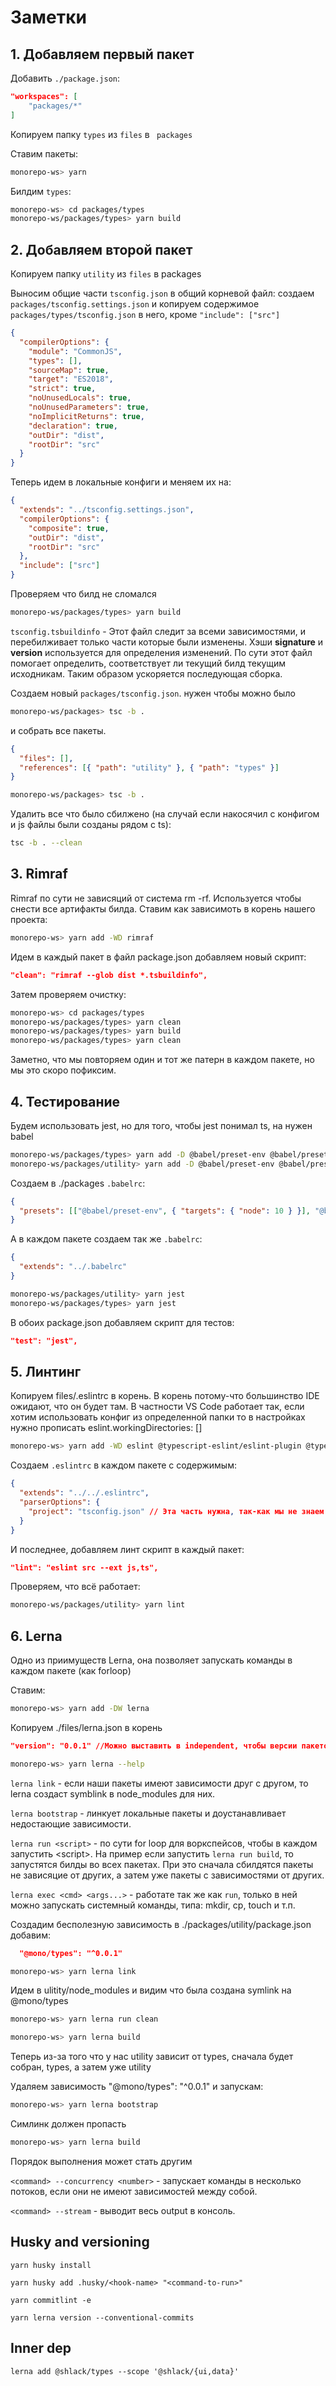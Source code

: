 # Заметки

## 1. Добавляем первый пакет

Добавить `./package.json`:

```json
"workspaces": [
    "packages/*"
]
```

Копируем папку `types` из `files` в ` packages`

Ставим пакеты:

```bash
monorepo-ws> yarn
```

Билдим `types`:

```bash
monorepo-ws> cd packages/types
monorepo-ws/packages/types> yarn build
```

## 2. Добавляем второй пакет

Копируем папку `utility` из `files` в packages

Выносим общие части `tsconfig.json` в общий корневой файл: создаем `packages/tsconfig.settings.json` и копируем содержимое `packages/types/tsconfig.json` в него, кроме `"include": ["src"]`

```json
{
  "compilerOptions": {
    "module": "CommonJS",
    "types": [],
    "sourceMap": true,
    "target": "ES2018",
    "strict": true,
    "noUnusedLocals": true,
    "noUnusedParameters": true,
    "noImplicitReturns": true,
    "declaration": true,
    "outDir": "dist",
    "rootDir": "src"
  }
}
```

Теперь идем в локальные конфиги и меняем их на:

```json
{
  "extends": "../tsconfig.settings.json",
  "compilerOptions": {
    "composite": true,
    "outDir": "dist",
    "rootDir": "src"
  },
  "include": ["src"]
}
```

Проверяем что билд не сломался

```bash
monorepo-ws/packages/types> yarn build
```

`tsconfig.tsbuildinfo` - Этот файл следит за всеми зависимостями, и перебилживает только части которые были изменены. Хэши **signature** и **version** используется для определения изменений. По сути этот файл помогает определить, соответствует ли текущий билд текущим исходникам. Таким образом ускоряется последующая сборка.

Создаем новый `packages/tsconfig.json`. нужен чтобы можно было

```bash
monorepo-ws/packages> tsc -b .
```

и собрать все пакеты.

```json
{
  "files": [],
  "references": [{ "path": "utility" }, { "path": "types" }]
}
```

```bash
monorepo-ws/packages> tsc -b .
```

Удалить все что было сбилжено (на случай если накосячил с конфигом и js файлы были созданы рядом с ts):

```bash
tsc -b . --clean
```

## 3. Rimraf

Rimraf по сути не зависяций от система rm -rf. Используется чтобы снести все артифакты билда.
Ставим как зависимоть в корень нашего проекта:

```bash linenums="monorepo-ws>"
monorepo-ws> yarn add -WD rimraf
```

Идем в каждый пакет в файл package.json добавляем новый скрипт:

```json
"clean": "rimraf --glob dist *.tsbuildinfo",
```

Затем проверяем очистку:

```bash
monorepo-ws> cd packages/types
monorepo-ws/packages/types> yarn clean
monorepo-ws/packages/types> yarn build
monorepo-ws/packages/types> yarn clean
```

Заметно, что мы повторяем один и тот же патерн в каждом пакете, но мы это скоро пофиксим.

## 4. Тестирование

Будем использовать jest, но для того, чтобы jest понимал ts, на нужен babel

```bash
monorepo-ws/packages/types> yarn add -D @babel/preset-env @babel/preset-typescript
monorepo-ws/packages/utility> yarn add -D @babel/preset-env @babel/preset-typescript
```

Создаем в ./packages `.babelrc`:

```json
{
  "presets": [["@babel/preset-env", { "targets": { "node": 10 } }], "@babel/preset-typescript"]
}
```

А в каждом пакете создаем так же `.babelrc`:

```json
{
  "extends": "../.babelrc"
}
```

```bash
monorepo-ws/packages/utility> yarn jest
monorepo-ws/packages/types> yarn jest
```

В обоих package.json добавляем скрипт для тестов:

```json
"test": "jest",
```

## 5. Линтинг

Копируем files/.eslintrc в корень. В корень потому-что большинство IDE ожидают, что он будет там. В частности VS Code работает так, если хотим использовать конфиг из определенной папки то в настройках нужно прописать eslint.workingDirectories: []

```bash
monorepo-ws> yarn add -WD eslint @typescript-eslint/eslint-plugin @typescript-eslint/parser
```

Создаем `.eslintrc` в каждом пакете с содержимым:

```json
{
  "extends": "../../.eslintrc",
  "parserOptions": {
    "project": "tsconfig.json" // Эта часть нужна, так-как мы не знаем каков код нашего проекта(на пример может сдесть react и jsx и eslint'у нужно его понимать)
  }
}
```

И последнее, добавляем линт скрипт в каждый пакет:

```json
"lint": "eslint src --ext js,ts",
```

Проверяем, что всё работает:

```bash
monorepo-ws/packages/utility> yarn lint
```

## 6. Lerna

Одно из приимуществ Lerna, она позволяет запускать команды в каждом пакете (как forloop)

Ставим:

```bash
monorepo-ws> yarn add -DW lerna
```

Копируем ./files/lerna.json в корень

```json
"version": "0.0.1" //Можно выставить в independent, чтобы версии пакетов были независимы
```

```bash
monorepo-ws> yarn lerna --help
```

`lerna link` - если наши пакеты имеют зависимости друг с другом, то lerna создаст symblink в node_modules для них.

`lerna bootstrap` - линкует локальные пакеты и доустанавливает недостающие зависимости.

`lerna run <script>` - по сути for loop для воркспейсов, чтобы в каждом запустить \<script\>. На пример если запустить `lerna run build`, то запустятся билды во всех пакетах. При это сначала сбилдятся пакеты не зависяцие от других, а затем уже пакеты с зависимостями от других.

`lerna exec <cmd> <args...>` - работате так же как `run`, только в ней можно запускать системный команды, типа: mkdir, cp, touch и т.п.

Создадим бесполезную зависимость в ./packages/utility/package.json добавим:

```json
  "@mono/types": "^0.0.1"
```

```bash
monorepo-ws> yarn lerna link
```

Идем в ulitity/node_modules и видим что была создана symlink на @mono/types

```bash
monorepo-ws> yarn lerna run clean
```

```bash
monorepo-ws> yarn lerna build
```

Теперь из-за того что у нас utility зависит от types, сначала будет собран, types, а затем уже utility

Удаляем зависимость "@mono/types": "^0.0.1" и запускам:

```bash
monorepo-ws> yarn lerna bootstrap
```

Симлинк должен пропасть

```bash
monorepo-ws> yarn lerna build
```

Порядок выполнения может стать другим

`<command> --concurrency <number>` - запускает команды в несколько потоков, если они не имеют зависимостей между собой.

`<command> --stream` - выводит весь output в консоль.

## Husky and versioning

`yarn husky install`

`yarn husky add .husky/<hook-name> "<command-to-run>"`

`yarn commitlint -e`

`yarn lerna version --conventional-commits`

## Inner dep

`lerna add @shlack/types --scope '@shlack/{ui,data}'`

